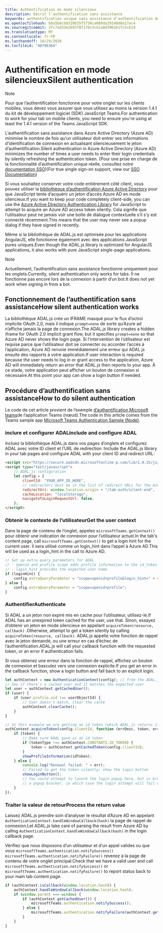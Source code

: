 ```yaml
---
title: Authentification en mode silencieux
description: Décrit l’authentification sans assistance
keywords: authentification unique sans assistance d’authentification de teams
ms.openlocfilehash: b8a5b8cb9328635f5730ca089da29140d0a17ac4
ms.sourcegitcommit: 3fc7ad33e2693f07170c3cb1a0d396261fc5c619
ms.translationtype: MT
ms.contentlocale: fr-FR
ms.lasthandoff: 10/29/2020
ms.locfileid: "48796364"
---
```

# <a name="silent-authentication"></a><span data-ttu-id="c83a2-104">Authentification en mode silencieux</span><span class="sxs-lookup"><span data-stu-id="c83a2-104">Silent authentication</span></span>

> [!NOTE]
> <span data-ttu-id="c83a2-105">Pour que l’authentification fonctionne pour votre onglet sur les clients mobiles, vous devez vous assurer que vous utilisez au moins la version 1.4.1 du kit de développement logiciel (SDK) JavaScript Teams.</span><span class="sxs-lookup"><span data-stu-id="c83a2-105">For authentication to work for your tab on mobile clients, you need to ensure you're using at least the 1.4.1 version of the Teams JavaScript SDK.</span></span>

<span data-ttu-id="c83a2-106">L’authentification sans assistance dans Azure Active Directory (Azure AD) minimise le nombre de fois qu’un utilisateur doit entrer ses informations d’identification de connexion en actualisant silencieusement le jeton d’authentification.</span><span class="sxs-lookup"><span data-stu-id="c83a2-106">Silent authentication in Azure Active Directory (Azure AD) minimizes the number of times a user needs to enter their login credentials by silently refreshing the authentication token.</span></span> <span data-ttu-id="c83a2-107">(Pour une prise en charge de la fonctionnalité d’authentification unique réelle, consultez notre [documentation SSO](~/tabs/how-to/authentication/auth-aad-sso.md))</span><span class="sxs-lookup"><span data-stu-id="c83a2-107">(For true single sign-on support, view our [SSO Documentation](~/tabs/how-to/authentication/auth-aad-sso.md))</span></span>

<span data-ttu-id="c83a2-108">Si vous souhaitez conserver votre code entièrement côté client, vous pouvez utiliser la [bibliothèque d’authentification Azure Active Directory](/azure/active-directory/develop/active-directory-authentication-libraries) pour que JavaScript tente d’acquérir un jeton d’accès Azure AD en mode silencieux.</span><span class="sxs-lookup"><span data-stu-id="c83a2-108">If you want to keep your code completely client-side, you can use the [Azure Active Directory Authentication Library](/azure/active-directory/develop/active-directory-authentication-libraries) for JavaScript to attempt to acquire an Azure AD access token silently.</span></span> <span data-ttu-id="c83a2-109">Cela signifie que l’utilisateur peut ne jamais voir une boîte de dialogue contextuelle s’il s’y est connecté récemment.</span><span class="sxs-lookup"><span data-stu-id="c83a2-109">This means that the user may never see a popup dialog if they have signed in recently.</span></span>

<span data-ttu-id="c83a2-110">Même si la bibliothèque de ADAL.js est optimisée pour les applications AngularJS, elle fonctionne également avec des applications JavaScript pures uniques.</span><span class="sxs-lookup"><span data-stu-id="c83a2-110">Even though the ADAL.js library is optimized for AngularJS applications, it also works with pure JavaScript single-page applications.</span></span>

> [!NOTE]
> <span data-ttu-id="c83a2-111">Actuellement, l’authentification sans assistance fonctionne uniquement pour les onglets.</span><span class="sxs-lookup"><span data-stu-id="c83a2-111">Currently, silent authentication only works for tabs.</span></span> <span data-ttu-id="c83a2-112">Il ne fonctionne pas encore lors de la connexion à partir d’un bot.</span><span class="sxs-lookup"><span data-stu-id="c83a2-112">It does not yet work when signing in from a bot.</span></span>

## <a name="how-silent-authentication-works"></a><span data-ttu-id="c83a2-113">Fonctionnement de l’authentification sans assistance</span><span class="sxs-lookup"><span data-stu-id="c83a2-113">How silent authentication works</span></span>

<span data-ttu-id="c83a2-114">La bibliothèque ADAL.js crée un IFRAME masqué pour le flux d’octroi implicite OAuth 2,0, mais il indique `prompt=none` de sorte qu’Azure ad n’affiche jamais la page de connexion.</span><span class="sxs-lookup"><span data-stu-id="c83a2-114">The ADAL.js library creates a hidden iframe for OAuth 2.0 implicit grant flow, but it specifies `prompt=none` so that Azure AD never shows the login page.</span></span> <span data-ttu-id="c83a2-115">Si l’intervention de l’utilisateur est requise parce que l’utilisateur doit se connecter ou accorder l’accès à l’application, Azure AD renvoie immédiatement une erreur qui ADAL.js ensuite des rapports à votre application.</span><span class="sxs-lookup"><span data-stu-id="c83a2-115">If user interaction is required because the user needs to log in or grant access to the application, Azure AD will immediately return an error that ADAL.js then reports to your app.</span></span> <span data-ttu-id="c83a2-116">À ce stade, votre application peut afficher un bouton de connexion si nécessaire.</span><span class="sxs-lookup"><span data-stu-id="c83a2-116">At this point your app can show a login button if needed.</span></span>

## <a name="how-to-do-silent-authentication"></a><span data-ttu-id="c83a2-117">Procédure d’authentification sans assistance</span><span class="sxs-lookup"><span data-stu-id="c83a2-117">How to do silent authentication</span></span>

<span data-ttu-id="c83a2-118">Le code de cet article provient de l’exemple [d’authentification Microsoft teams](https://github.com/OfficeDev/microsoft-teams-sample-complete-node)de l’application Teams (nœud).</span><span class="sxs-lookup"><span data-stu-id="c83a2-118">The code in this article comes from the Teams sample app [Microsoft Teams Authentication Sample (Node)](https://github.com/OfficeDev/microsoft-teams-sample-complete-node).</span></span>

### <a name="include-and-configure-adal"></a><span data-ttu-id="c83a2-119">inclure et configurer ADAL</span><span class="sxs-lookup"><span data-stu-id="c83a2-119">include and configure ADAL</span></span>

<span data-ttu-id="c83a2-120">Incluez la bibliothèque ADAL.js dans vos pages d’onglets et configurez ADAL avec votre ID client et l’URL de redirection :</span><span class="sxs-lookup"><span data-stu-id="c83a2-120">Include the ADAL.js library in your tab pages and configure ADAL with your client ID and redirect URL:</span></span>

```html
<script src="https://secure.aadcdn.microsoftonline-p.com/lib/1.0.15/js/adal.min.js" integrity="sha384-lIk8T3uMxKqXQVVfFbiw0K/Nq+kt1P3NtGt/pNexiDby2rKU6xnDY8p16gIwKqgI" crossorigin="anonymous"></script>
<script type="text/javascript">
    // ADAL.js configuration
    let config = {
        clientId: "YOUR_APP_ID_HERE",
        // redirectUri must be in the list of redirect URLs for the Azure AD app
        redirectUri: window.location.origin + "/tab-auth/silent-end",
        cacheLocation: "localStorage",
        navigateToLoginRequestUrl: false,
    };
</script>
```

### <a name="get-the-user-context"></a><span data-ttu-id="c83a2-121">Obtenir le contexte de l’utilisateur</span><span class="sxs-lookup"><span data-stu-id="c83a2-121">Get the user context</span></span>

<span data-ttu-id="c83a2-122">Dans la page de contenu de l’onglet, appelez `microsoftTeams.getContext()` pour obtenir une indication de connexion pour l’utilisateur actuel.</span><span class="sxs-lookup"><span data-stu-id="c83a2-122">In the tab's content page, call `microsoftTeams.getContext()` to get a login hint for the current user.</span></span> <span data-ttu-id="c83a2-123">Il sera utilisé comme un login_hint dans l’appel à Azure AD.</span><span class="sxs-lookup"><span data-stu-id="c83a2-123">This will be used as a login_hint in the call to Azure AD.</span></span>

```javascript
// Set up extra query parameters for ADAL
// - openid and profile scope adds profile information to the id_token
// - login_hint provides the expected user name
if (loginHint) {
    config.extraQueryParameter = "scope=openid+profile&login_hint=" + encodeURIComponent(loginHint);
} else {
    config.extraQueryParameter = "scope=openid+profile";
}
```

### <a name="authenticate"></a><span data-ttu-id="c83a2-124">Authentifier</span><span class="sxs-lookup"><span data-stu-id="c83a2-124">Authenticate</span></span>

<span data-ttu-id="c83a2-125">Si ADAL a un jeton non expiré mis en cache pour l’utilisateur, utilisez-le.</span><span class="sxs-lookup"><span data-stu-id="c83a2-125">If ADAL has an unexpired token cached for the user, use that.</span></span> <span data-ttu-id="c83a2-126">Sinon, essayez d’obtenir un jeton en mode silencieux en appelant `acquireToken(resource, callback)` .</span><span class="sxs-lookup"><span data-stu-id="c83a2-126">Otherwise, attempt to get a token silently by calling `acquireToken(resource, callback)`.</span></span> <span data-ttu-id="c83a2-127">ADAL.js appelle votre fonction de rappel avec le jeton demandé, ou une erreur en cas d’échec de l’authentification.</span><span class="sxs-lookup"><span data-stu-id="c83a2-127">ADAL.js will call your callback function with the requested token, or an error if authentication fails.</span></span>

<span data-ttu-id="c83a2-128">Si vous obtenez une erreur dans la fonction de rappel, affichez un bouton de connexion et basculez vers une connexion explicite.</span><span class="sxs-lookup"><span data-stu-id="c83a2-128">If you get an error in the callback function, show a login button and fall back to an explicit login.</span></span>

```javascript
let authContext = new AuthenticationContext(config); // from the ADAL.js library
// See if there's a cached user and it matches the expected user
let user = authContext.getCachedUser();
if (user) {
    if (user.profile.oid !== userObjectId) {
        // User doesn't match, clear the cache
        authContext.clearCache();
    }
}

// In this example we are getting an id token (which ADAL.js returns if we ask for resource = clientId)
authContext.acquireToken(config.clientId, function (errDesc, token, err, tokenType) {
    if (token) {
        // Make sure ADAL gave us an id token
        if (tokenType !== authContext.CONSTANTS.ID_TOKEN) {
            token = authContext.getCachedToken(config.clientId);
        }
        showProfileInformation(idToken);
    } else {
        console.log("Renewal failed: " + err);
        // Failed to get the token silently; show the login button
        showLoginButton();
        // You could attempt to launch the login popup here, but in browsers this could be blocked by
        // a popup blocker, in which case the login attempt will fail with the reason FailedToOpenWindow.
    }
});
```

### <a name="process-the-return-value"></a><span data-ttu-id="c83a2-129">Traiter la valeur de retour</span><span class="sxs-lookup"><span data-stu-id="c83a2-129">Process the return value</span></span>

<span data-ttu-id="c83a2-130">Laissez ADAL.js prendre soin d’analyser le résultat d’Azure AD en appelant `AuthenticationContext.handleWindowCallback(hash)` la page de rappel de connexion.</span><span class="sxs-lookup"><span data-stu-id="c83a2-130">Let ADAL.js take care of parsing the result from Azure AD by calling `AuthenticationContext.handleWindowCallback(hash)` in the login callback page.</span></span>

<span data-ttu-id="c83a2-131">Vérifiez que nous disposons d’un utilisateur et d’un appel valides ou que vous `microsoftTeams.authentication.notifySuccess()` `microsoftTeams.authentication.notifyFailure()` revenez à la page de contenu de votre onglet principal.</span><span class="sxs-lookup"><span data-stu-id="c83a2-131">Check that we have a valid user and call `microsoftTeams.authentication.notifySuccess()` or `microsoftTeams.authentication.notifyFailure()` to report status back to your main tab content page.</span></span>

```javascript
if (authContext.isCallback(window.location.hash)) {
    authContext.handleWindowCallback(window.location.hash);
    if (window.parent === window) {
        if (authContext.getCachedUser()) {
            microsoftTeams.authentication.notifySuccess();
        } else {
            microsoftTeams.authentication.notifyFailure(authContext.getLoginError());
        }
    }
}
```
